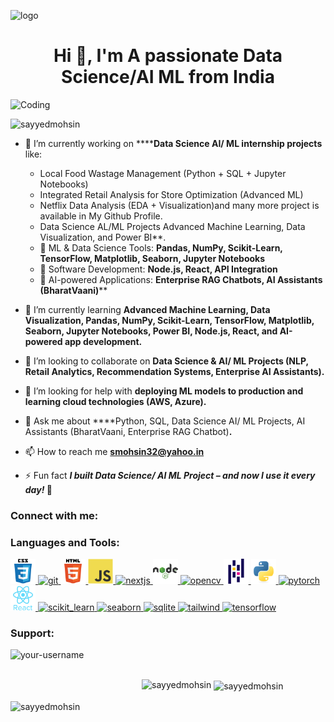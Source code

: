 ![logo](https://github.com/SayyedMohsin/My-Profile-ReadMe-Generator/blob/main/Github%20Banner.png)
<h1 align="center">Hi 👋, I'm A passionate Data Science/AI ML from India</h1>


<img data-target="animated-image.replacedImage" alt="Coding" class="AnimatedImagePlayer-animatedImage" src="https://camo.githubusercontent.com/87b068edecd4346da3df5419755094a30cfd56041d139237d3a9731cd815c038/68747470733a2f2f70726f65666669636f2e636f6d2f77702d636f6e74656e742f75706c6f6164732f323032322f30392f64616f6e6c696e652e676966" style="display: block; opacity: 1;">

<p align="left"> <img src="https://komarev.com/ghpvc/?username=sayyedmohsin&label=Profile%20views&color=0e75b6&style=flat" alt="sayyedmohsin" /> </p>

- 🔭 I’m currently working on ******Data Science AI/ ML internship projects** like:
  - Local Food Wastage Management (Python + SQL + Jupyter Notebooks)
  - Integrated Retail Analysis for Store Optimization (Advanced ML)
  - Netflix Data Analysis (EDA + Visualization)and many more project is available in My Github Profile. 
  - Data Science AL/ML Projects Advanced Machine Learning, Data Visualization, and Power BI**.
  - 🔹 ML & Data Science Tools: **Pandas, NumPy, Scikit-Learn, TensorFlow, Matplotlib, Seaborn, Jupyter Notebooks** 
  - 🔹 Software Development: **Node.js, React, API Integration** 
  - 🔹 AI-powered Applications: **Enterprise RAG Chatbots, AI Assistants (BharatVaani)****

- 🌱 I’m currently learning ****Advanced Machine Learning, Data Visualization, Pandas, NumPy, Scikit-Learn, TensorFlow, Matplotlib, Seaborn, Jupyter Notebooks, Power BI, Node.js, React, and AI-powered app development**.**

- 👯 I’m looking to collaborate on ****Data Science & AI/ ML Projects** (NLP, Retail Analytics, Recommendation Systems, Enterprise AI Assistants).**

- 🤝 I’m looking for help with ****deploying ML models to production** and **learning cloud technologies** (AWS, Azure).**

- 💬 Ask me about ****Python, SQL, Data Science AI/ ML Projects, AI Assistants (BharatVaani, Enterprise RAG Chatbot)**.**

- 📫 How to reach me **smohsin32@yahoo.in**

- ⚡ Fun fact ***I built Data Science/ AI ML Project – and now I use it every day!* 🎉**

<h3 align="left">Connect with me:</h3>
<p align="left">
</p>

<h3 align="left">Languages and Tools:</h3>
<p align="left"> <a href="https://www.w3schools.com/css/" target="_blank" rel="noreferrer"> <img src="https://raw.githubusercontent.com/devicons/devicon/master/icons/css3/css3-original-wordmark.svg" alt="css3" width="40" height="40"/> </a> <a href="https://git-scm.com/" target="_blank" rel="noreferrer"> <img src="https://www.vectorlogo.zone/logos/git-scm/git-scm-icon.svg" alt="git" width="40" height="40"/> </a> <a href="https://www.w3.org/html/" target="_blank" rel="noreferrer"> <img src="https://raw.githubusercontent.com/devicons/devicon/master/icons/html5/html5-original-wordmark.svg" alt="html5" width="40" height="40"/> </a> <a href="https://developer.mozilla.org/en-US/docs/Web/JavaScript" target="_blank" rel="noreferrer"> <img src="https://raw.githubusercontent.com/devicons/devicon/master/icons/javascript/javascript-original.svg" alt="javascript" width="40" height="40"/> </a> <a href="https://nextjs.org/" target="_blank" rel="noreferrer"> <img src="https://cdn.worldvectorlogo.com/logos/nextjs-2.svg" alt="nextjs" width="40" height="40"/> </a> <a href="https://nodejs.org" target="_blank" rel="noreferrer"> <img src="https://raw.githubusercontent.com/devicons/devicon/master/icons/nodejs/nodejs-original-wordmark.svg" alt="nodejs" width="40" height="40"/> </a> <a href="https://opencv.org/" target="_blank" rel="noreferrer"> <img src="https://www.vectorlogo.zone/logos/opencv/opencv-icon.svg" alt="opencv" width="40" height="40"/> </a> <a href="https://pandas.pydata.org/" target="_blank" rel="noreferrer"> <img src="https://raw.githubusercontent.com/devicons/devicon/2ae2a900d2f041da66e950e4d48052658d850630/icons/pandas/pandas-original.svg" alt="pandas" width="40" height="40"/> </a> <a href="https://www.python.org" target="_blank" rel="noreferrer"> <img src="https://raw.githubusercontent.com/devicons/devicon/master/icons/python/python-original.svg" alt="python" width="40" height="40"/> </a> <a href="https://pytorch.org/" target="_blank" rel="noreferrer"> <img src="https://www.vectorlogo.zone/logos/pytorch/pytorch-icon.svg" alt="pytorch" width="40" height="40"/> </a> <a href="https://reactjs.org/" target="_blank" rel="noreferrer"> <img src="https://raw.githubusercontent.com/devicons/devicon/master/icons/react/react-original-wordmark.svg" alt="react" width="40" height="40"/> </a> <a href="https://scikit-learn.org/" target="_blank" rel="noreferrer"> <img src="https://upload.wikimedia.org/wikipedia/commons/0/05/Scikit_learn_logo_small.svg" alt="scikit_learn" width="40" height="40"/> </a> <a href="https://seaborn.pydata.org/" target="_blank" rel="noreferrer"> <img src="https://seaborn.pydata.org/_images/logo-mark-lightbg.svg" alt="seaborn" width="40" height="40"/> </a> <a href="https://www.sqlite.org/" target="_blank" rel="noreferrer"> <img src="https://www.vectorlogo.zone/logos/sqlite/sqlite-icon.svg" alt="sqlite" width="40" height="40"/> </a> <a href="https://tailwindcss.com/" target="_blank" rel="noreferrer"> <img src="https://www.vectorlogo.zone/logos/tailwindcss/tailwindcss-icon.svg" alt="tailwind" width="40" height="40"/> </a> <a href="https://www.tensorflow.org" target="_blank" rel="noreferrer"> <img src="https://www.vectorlogo.zone/logos/tensorflow/tensorflow-icon.svg" alt="tensorflow" width="40" height="40"/> </a> </p>

<h3 align="left">Support:</h3>
<p><a href="https://www.buymeacoffee.com/your-username"> <img align="left" src="https://cdn.buymeacoffee.com/buttons/v2/default-yellow.png" height="50" width="210" alt="your-username" /></a></p><br><br>

<p><img align="left" src="https://github-readme-stats.vercel.app/api/top-langs?username=sayyedmohsin&show_icons=true&locale=en&layout=compact" alt="sayyedmohsin" /></p>

<p>&nbsp;<img align="center" src="https://github-readme-stats.vercel.app/api?username=sayyedmohsin&show_icons=true&locale=en" alt="sayyedmohsin" /></p>

<p><img align="center" src="https://github-readme-streak-stats.herokuapp.com/?user=sayyedmohsin&" alt="sayyedmohsin" /></p>


